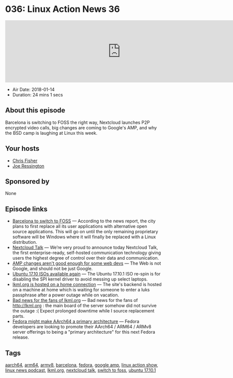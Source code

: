 # 036: Linux Action News 36

<iframe src="https://player.fireside.fm/v2/DAcK9LdX+xAYpxv4E?theme=dark" width="740" height="200" frameborder="0" scrolling="no"></iframe>

* Air Date: 2018-01-14
* Duration: 24 mins 1 secs

## About this episode

Barcelona is switching to FOSS the right way, Nextcloud launches P2P encrypted video calls, big changes are coming to Google's AMP, and why the BSD camp is laughing at Linux this week.

## Your hosts
* [Chris Fisher](https://linuxactionnews.com/hosts/chris)
* [Joe Ressington](https://linuxactionnews.com/hosts/joe)

## Sponsored by

None



## Episode links

  * [Barcelona to switch to FOSS](https://itsfoss.com/barcelona-open-source/ "Barcelona to switch to FOSS") — According to the news report, the city plans to first replace all its user applications with alternative open source applications. This will go on until the only remaining proprietary software will be Windows where it will finally be replaced with a Linux distribution.
  * [Nextcloud Talk](https://nextcloud.com/blog/introducing-a-full-self-hosted-audiovideo-and-chat-communication-platform-nextcloud-talk/ "Nextcloud Talk") — We’re very proud to announce today Nextcloud Talk, the first enterprise-ready, self-hosted communication technology giving users the highest degree of control over their data and communication. 
  * [AMP changes aren't good enough for some web devs](http://ampletter.org/ "AMP changes aren't good enough for some web devs") — The Web is not Google, and should not be just Google. 
  * [Ubuntu 17.10 ISOs available again](https://www.phoronix.com/scan.php?page=news_item&px=Ubuntu-17.10.1-Released "Ubuntu 17.10 ISOs available again") — The Ubuntu 17.10.1 ISO re-spin is for disabling the SPI kernel driver to avoid messing up select laptops. 
  * [lkml.org is hosted on a home connection](https://twitter.com/spaans/status/950997431826767872 "lkml.org is hosted on a home connection") — The site's backend is hosted on a machine at home which is waiting for someone to enter a luks passphrase after a power outage while on vacation. 
  * [Bad news for the fans of lkml.org](https://twitter.com/spaans/status/952304243217756166 "Bad news for the fans of lkml.org") — Bad news for the fans of http://lkml.org : the main board of the server somehow did not survive the outage :( Expect prolonged downtime while I source replacement parts.
  * [Fedora might make AArch64 a primary architecture](https://www.phoronix.com/scan.php?page=news_item&px=Fedora-28-AArch64-Promotion "Fedora might make AArch64 a primary architecture") — Fedora developers are looking to promote their AArch64 / ARM64 / ARMv8 server offerings to being a "primary architecture" for this next Fedora release. 



## Tags

[aarch64](https://linuxactionnews.com/tags/aarch64), [arm64](https://linuxactionnews.com/tags/arm64), [armv8](https://linuxactionnews.com/tags/armv8), [barcelona](https://linuxactionnews.com/tags/barcelona), [fedora](https://linuxactionnews.com/tags/fedora), [google amp](https://linuxactionnews.com/tags/google%20amp), [linux action show](https://linuxactionnews.com/tags/linux%20action%20show), [linux news podcast](https://linuxactionnews.com/tags/linux%20news%20podcast), [lkml.org](https://linuxactionnews.com/tags/lkml.org), [nextcloud talk](https://linuxactionnews.com/tags/nextcloud%20talk), [switch to foss](https://linuxactionnews.com/tags/switch%20to%20foss), [ubuntu 17.10.1](https://linuxactionnews.com/tags/ubuntu%2017.10.1)